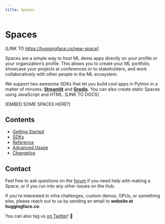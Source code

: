 ```yaml
---
title: Spaces
---
```


<h1>Spaces</h1>


[LINK TO https://huggingface.co/new-space]

Spaces are a simple way to host ML demo apps directly on your profile or your organization’s  profile. This allows you to create your ML portfolio, showcase your projects at conferences or to stakeholders, and work collaboratively with other people in the ML ecosystem.

We support two awesome SDKs that let you build cool apps in Python in a matter of minutes: **[Streamlit](https://streamlit.io/)** and **[Gradio](https://gradio.app/)**. You can also create static Spaces using JavaScript and HTML. [LINK TO DOCS]

[EMBED SOME SPACES HERE?]

## Contents

- [Getting Started](./spaces-getting-started)
- [SDKs](./spaces-sdks)
- [Reference](./spaces-reference)
- [Advanced Usage](./spaces-advanced-usage)
- [Changelog](./spaces-changelog)

## Contact

Feel free to ask questions on the [forum](https://discuss.huggingface.co/) if you need help with making a Space, or if you run into any other issues on the Hub.

If you're interested in infra challenges, custom demos, GPUs, or something else, please reach out to us by sending an email to **website at huggingface.co**.

You can also tag us [on Twitter](https://twitter.com/huggingface)! 🤗
